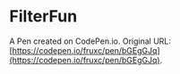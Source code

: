 # FilterFun

A Pen created on CodePen.io. Original URL: [https://codepen.io/fruxc/pen/bGEgGJq](https://codepen.io/fruxc/pen/bGEgGJq).


